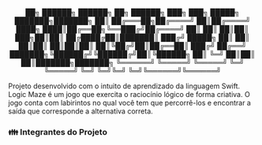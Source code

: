 <p align="center">
  <a> ██╗      ██████╗  ██████╗ ██╗ ██████╗    ███╗   ███╗ █████╗ ███████╗███████╗</a>
  <a> ██║     ██╔═══██╗██╔════╝ ██║██╔════╝    ████╗ ████║██╔══██╗╚══███╔╝██╔════╝</a>
  <a> ██║     ██║   ██║██║  ███╗██║██║         ██╔████╔██║███████║  ███╔╝ █████╗</a>
  <a> ██║     ██║   ██║██║   ██║██║██║         ██║╚██╔╝██║██╔══██║ ███╔╝  ██╔══╝</a>
  <a> ███████╗╚██████╔╝╚██████╔╝██║╚██████╗    ██║ ╚═╝ ██║██║  ██║███████╗███████╗</a>
  <a> ╚══════╝ ╚═════╝  ╚═════╝ ╚═╝ ╚═════╝    ╚═╝     ╚═╝╚═╝  ╚═╝╚══════╝╚══════╝</a>
</p>

Projeto desenvolvido com o intuito de aprendizado da linguagem Swift. Logic Maze é um jogo que exercita o raciocínio lógico de forma criativa. O jogo conta com labirintos no qual você tem que percorrê-los e encontrar a saída que corresponde a alternativa correta. 


### :family: Integrantes do Projeto

